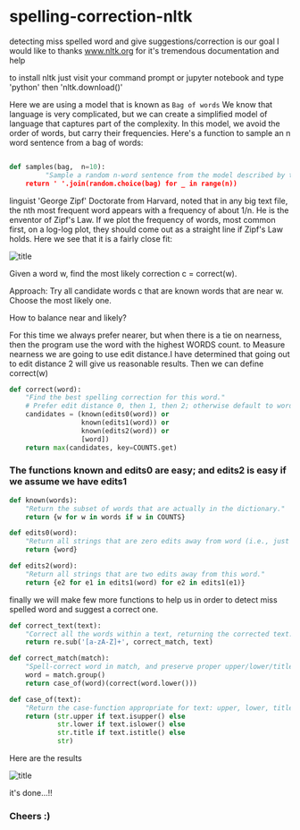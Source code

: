 # spelling-correction-nltk
detecting miss spelled word and give suggestions/correction is our goal
I would like to thanks www.nltk.org for it's tremendous documentation and help

to install nltk just visit your command prompt or jupyter notebook and type 'python' then 'nltk.download()' 

Here we are using a model that is known as `Bag of words` We know that language is very complicated, but we can create a simplified model of language that captures part of the complexity. In this model, we avoid the order of words, but carry their frequencies. Here's a function to sample an n word sentence from a bag of words:

```python 

def samples(bag,  n=10):
         "Sample a random n-word sentence from the model described by the bag of words.""Sample  
    return ' '.join(random.choice(bag) for _ in range(n))
```

linguist 'George Zipf' Doctorate from Harvard, noted that in any big text file, the nth most frequent word appears with a frequency of about 1/n. He is the enventor of Zipf's Law. If we plot the frequency of words, most common first, on a log-log plot, they should come out as a straight line if Zipf's Law holds. Here we see that it is a fairly close fit:

![title](https://github.com/nirajdevpandey/spelling-correction-nltk/blob/master/data/Unbenannt.PNG)

Given a word w, find the most likely correction c = correct(w).

Approach: Try all candidate words c that are known words that are near w. Choose the most likely one.

How to balance near and likely?

For this time we always prefer nearer, but when there is a tie on nearness, then the program use the word with the highest WORDS count. to Measure nearness we are going to use edit distance.I have determined that going out to edit distance 2 will give us reasonable results. Then we can define correct(w)

```python
def correct(word):
    "Find the best spelling correction for this word."
    # Prefer edit distance 0, then 1, then 2; otherwise default to word itself.
    candidates = (known(edits0(word)) or 
                  known(edits1(word)) or 
                  known(edits2(word)) or 
                  [word])
    return max(candidates, key=COUNTS.get)
```

### The functions known and edits0 are easy; and edits2 is easy if we assume we have edits1

```python
def known(words):
    "Return the subset of words that are actually in the dictionary."
    return {w for w in words if w in COUNTS}

def edits0(word): 
    "Return all strings that are zero edits away from word (i.e., just word itself)."
    return {word}

def edits2(word):
    "Return all strings that are two edits away from this word."
    return {e2 for e1 in edits1(word) for e2 in edits1(e1)}
```

finally we will make few more functions to help us in order to detect miss spelled word and suggest a correct one. 

```python
def correct_text(text):
    "Correct all the words within a text, returning the corrected text."
    return re.sub('[a-zA-Z]+', correct_match, text)

def correct_match(match):
    "Spell-correct word in match, and preserve proper upper/lower/title case."
    word = match.group()
    return case_of(word)(correct(word.lower()))

def case_of(text):
    "Return the case-function appropriate for text: upper, lower, title, or just str."
    return (str.upper if text.isupper() else
            str.lower if text.islower() else
            str.title if text.istitle() else
            str)
```

Here are the results 

![title](https://github.com/nirajdevpandey/spelling-correction-nltk/blob/master/data/Unbenannt1.PNG)

it's done...!!

### Cheers :) 
